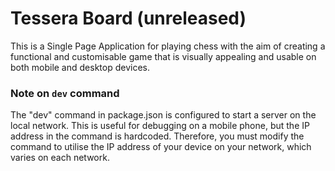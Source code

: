 # Tessera Board (unreleased)

This is a Single Page Application for playing chess with the aim of creating a functional and customisable game that is visually appealing and usable on both mobile and desktop devices.

### Note on `dev` command

The "dev" command in package.json is configured to start a server on the local network. This is useful for debugging on a mobile phone, but the IP address in the command is hardcoded. Therefore, you must modify the command to utilise the IP address of your device on your network, which varies on each network.
